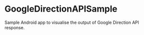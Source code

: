 # GoogleDirectionAPISample
Sample Android app to visualise the output of Google Direction API response.
